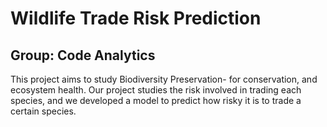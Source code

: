 # Wildlife Trade Risk Prediction
## Group: Code Analytics
This project aims to study Biodiversity Preservation- for conservation, and ecosystem health. Our project studies the risk involved in trading each species, and we developed a model to predict how risky it is to trade a certain species.
